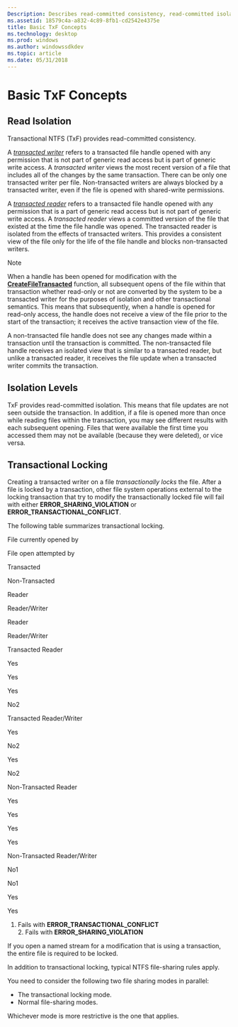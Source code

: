 ```yaml
---
Description: Describes read-committed consistency, read-committed isolation, and transactional locking concepts in Transactional NTFS.
ms.assetid: 18579c4a-a832-4c89-8fb1-cd2542e4375e
title: Basic TxF Concepts
ms.technology: desktop
ms.prod: windows
ms.author: windowssdkdev
ms.topic: article
ms.date: 05/31/2018
---
```


# Basic TxF Concepts

## Read Isolation

Transactional NTFS (TxF) provides read-committed consistency.

A [*transacted writer*](glossary.md) refers to a transacted file handle opened with any permission that is not part of generic read access but is part of generic write access. A *transacted writer* views the most recent version of a file that includes all of the changes by the same transaction. There can be only one transacted writer per file. Non-transacted writers are always blocked by a transacted writer, even if the file is opened with shared-write permissions.

A [*transacted reader*](glossary.md) refers to a transacted file handle opened with any permission that is a part of generic read access but is not part of generic write access. A *transacted reader* views a committed version of the file that existed at the time the file handle was opened. The transacted reader is isolated from the effects of transacted writers. This provides a consistent view of the file only for the life of the file handle and blocks non-transacted writers.

> [!Note]  
> When a handle has been opened for modification with the [**CreateFileTransacted**](/windows/desktop/api/WinBase/nf-winbase-createfiletransacteda) function, all subsequent opens of the file within that transaction whether read-only or not are converted by the system to be a transacted writer for the purposes of isolation and other transactional semantics. This means that subsequently, when a handle is opened for read-only access, the handle does not receive a view of the file prior to the start of the transaction; it receives the active transaction view of the file.

 

A non-transacted file handle does not see any changes made within a transaction until the transaction is committed. The non-transacted file handle receives an isolated view that is similar to a transacted reader, but unlike a transacted reader, it receives the file update when a transacted writer commits the transaction.

## Isolation Levels

TxF provides read-committed isolation. This means that file updates are not seen outside the transaction. In addition, if a file is opened more than once while reading files within the transaction, you may see different results with each subsequent opening. Files that were available the first time you accessed them may not be available (because they were deleted), or vice versa.

## Transactional Locking

Creating a transacted writer on a file *transactionally locks* the file. After a file is locked by a transaction, other file system operations external to the locking transaction that try to modify the transactionally locked file will fail with either **ERROR\_SHARING\_VIOLATION** or **ERROR\_TRANSACTIONAL\_CONFLICT**.

The following table summarizes transactional locking.



File currently opened by

File open attempted by

Transacted

Non-Transacted

Reader

Reader/Writer

Reader

Reader/Writer

Transacted Reader

Yes

Yes

Yes

No2

Transacted Reader/Writer

Yes

No2

Yes

No2

Non-Transacted Reader

Yes

Yes

Yes

Yes

Non-Transacted Reader/Writer

No1

No1

Yes

Yes

1. Fails with **ERROR\_TRANSACTIONAL\_CONFLICT**<br/> 2. Fails with **ERROR\_SHARING\_VIOLATION**<br/>



 

If you open a named stream for a modification that is using a transaction, the entire file is required to be locked.

In addition to transactional locking, typical NTFS file-sharing rules apply.

You need to consider the following two file sharing modes in parallel:

-   The transactional locking mode.
-   Normal file-sharing modes.

Whichever mode is more restrictive is the one that applies.

 

 




